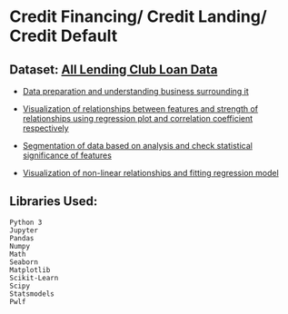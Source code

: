 # Credit Financing/ Credit Landing/ Credit Default

## Dataset: [All Lending Club Loan Data](https://www.kaggle.com/wordsforthewise/lending-club)

- [Data preparation and understanding business surrounding it](https://github.com/ManjeetGrewal/Finance-and-Statistics/blob/master/Data%20Understanding%20(Credit%20Risk).ipynb) 

- [Visualization of relationships between features and strength of relationships using regression plot and correlation coefficient respectively](https://github.com/ManjeetGrewal/Finance-and-Statistics/blob/master/Relationships%20and%20Correlation.ipynb)

- [Segmentation of data based on analysis and check statistical significance of features](https://github.com/ManjeetGrewal/Finance-and-Statistics/blob/master/Segmentation%20in%20Credit%20Risk%20Modelling.ipynb)

- [Visualization of non-linear relationships and fitting regression model](https://github.com/ManjeetGrewal/Finance-and-Statistics/blob/master/Polynomial%20Regression%20and%20Non-linear%20Relationships.ipynb)

## Libraries Used:
```
Python 3
Jupyter
Pandas
Numpy
Math
Seaborn
Matplotlib
Scikit-Learn
Scipy
Statsmodels
Pwlf
```

